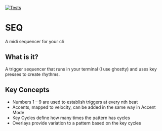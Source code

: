 [![Tests](https://github.com/chriserin/seq/actions/workflows/test.yml/badge.svg)](https://github.com/chriserin/seq/actions/workflows/test.yml)

# SEQ

A midi sequencer for your cli

## What is it?

A trigger sequencer that runs in your terminal (I use ghostty) and uses key
presses to create rhythms.

## Key Concepts

- Numbers 1 – 9 are used to establish triggers at every nth beat
- Accents, mapped to velocity, can be added in the same way in Accent Mode
- Key Cycles define how many times the pattern has cycles
- Overlays provide variation to a pattern based on the key cycles
